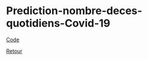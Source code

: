 # Prediction-nombre-deces-quotidiens-Covid-19

[Code](https://github.com/ThibaultLanthiez/Prediction-nombre-deces-quotidiens-Covid-19/blob/main/Projet_7_R%C3%A9gression_Covid_19_Time_Series.ipynb)

[Retour](https://github.com/ThibaultLanthiez/Portfolio)

